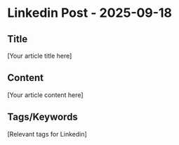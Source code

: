 # Linkedin Post - 2025-09-18

## Title
[Your article title here]

## Content
[Your article content here]

## Tags/Keywords
[Relevant tags for Linkedin]
